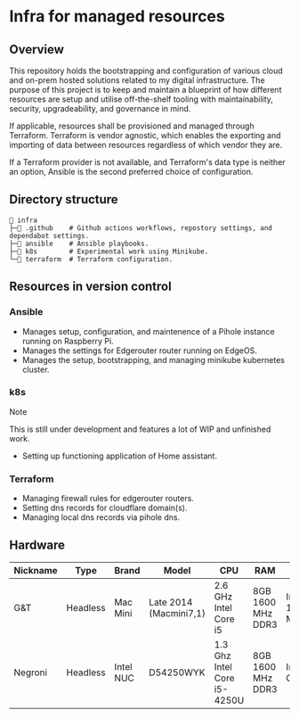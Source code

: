 # Infra for managed resources

## Overview

This repository holds the bootstrapping and configuration of various cloud and on-prem hosted solutions related to my digital infrastructure. The purpose of this project is to keep and maintain a blueprint of how different resources are setup and utilise off-the-shelf tooling with maintainability, security, upgradeability, and governance in mind.

If applicable, resources shall be provisioned and managed through Terraform. Terraform is vendor agnostic, which enables the exporting and importing of data between resources regardless of which vendor they are.

If a Terraform provider is not available, and Terraform's data type is neither an option, Ansible is the second preferred choice of configuration.

## Directory structure

```
📂 infra
├─📁 .github    # Github actions workflows, repostory settings, and dependabot settings.
├─📁 ansible    # Ansible playbooks.
├─📁 k8s        # Experimental work using Minikube.
└─📁 terraform  # Terraform configuration.
```

## Resources in version control

### Ansible

* Manages setup, configuration, and maintenence of a Pihole instance running on Raspberry Pi.
* Manages the settings for Edgerouter router running on EdgeOS.
* Manages the setup, bootstrapping, and managing minikube kubernetes cluster.

### k8s

> [!NOTE]
> This is still under development and features a lot of WIP and unfinished work.

* Setting up functioning application of Home assistant.

### Terraform

* Managing firewall rules for edgerouter routers.
* Setting dns records for cloudflare domain(s).
* Managing local dns records via pihole dns.

## Hardware

| Nickname | Type     | Brand     | Model                  | CPU                         | RAM               | GPU                | OS               |
|----------|----------|-----------|------------------------|-----------------------------|-------------------|--------------------|------------------|
| G&T      | Headless | Mac Mini  | Late 2014 (Macmini7,1) | 2.6 GHz Intel Core i5       | 8GB 1600 MHz DDR3 | Intel Iris 1536 MB | Fedora 39 Server |
| Negroni  | Headless | Intel NUC | D54250WYK              | 1.3 Ghz Intel Core i5-4250U | 8GB 1600 MHz DDR3 | Intel HD Graphics  | Fedora 39 Server |
